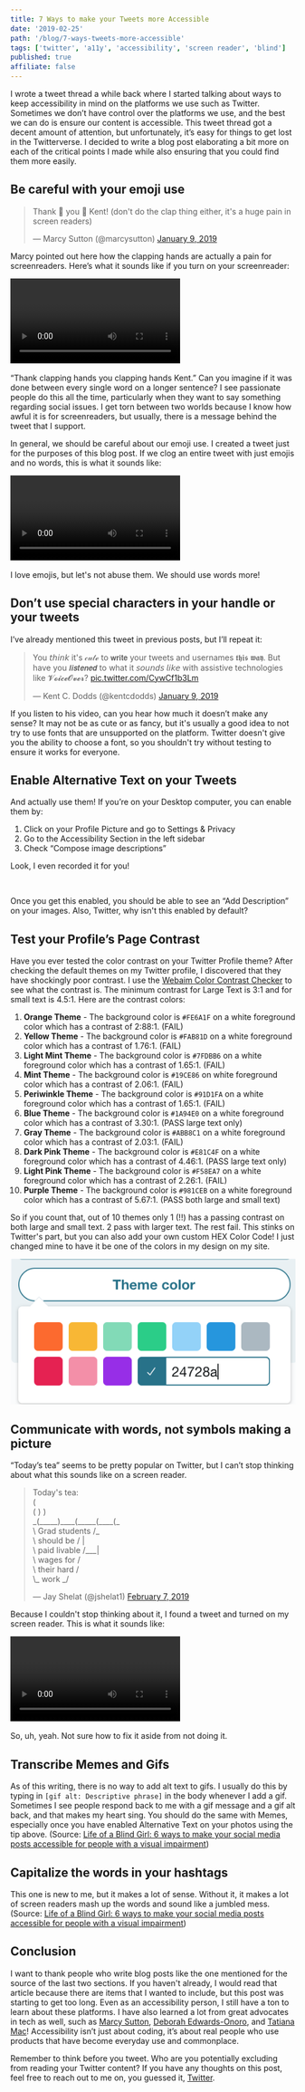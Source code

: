 ```yaml
---
title: 7 Ways to make your Tweets more Accessible
date: '2019-02-25'
path: '/blog/7-ways-tweets-more-accessible'
tags: ['twitter', 'a11y', 'accessibility', 'screen reader', 'blind']
published: true
affiliate: false
---
```


I wrote a tweet thread a while back where I started talking about ways to keep accessibility in mind on the platforms we use such as Twitter. Sometimes we don’t have control over the platforms we use, and the best we can do is ensure our content is accessible. This tweet thread got a decent amount of attention, but unfortunately, it’s easy for things to get lost in the Twitterverse. I decided to write a blog post elaborating a bit more on each of the critical points I made while also ensuring that you could find them more easily.

## Be careful with your emoji use

<blockquote class="twitter-tweet" data-lang="en"><p lang="en" dir="ltr">Thank 👏 you 👏 Kent! (don&#39;t do the clap thing either, it&#39;s a huge pain in screen readers)</p>&mdash; Marcy Sutton (@marcysutton) <a href="https://twitter.com/marcysutton/status/1083074150749503488?ref_src=twsrc%5Etfw">January 9, 2019</a></blockquote>

Marcy pointed out here how the clapping hands are actually a pain for screenreaders. Here’s what it sounds like if you turn on your screenreader:

<video controls>
  <source src="/marcy-sutton-clapping-tweet.mp4" type="video/mp4">
</video>

“Thank clapping hands you clapping hands Kent.” Can you imagine if it was done between every single word on a longer sentence? I see passionate people do this all the time, particularly when they want to say something regarding social issues. I get torn between two worlds because I know how awful it is for screenreaders, but usually, there is a message behind the tweet that I support.

In general, we should be careful about our emoji use. I created a tweet just for the purposes of this blog post. If we clog an entire tweet with just emojis and no words, this is what it sounds like:

<video controls>
  <source src="/emojis-screenreader.mp4" type="video/mp4">
</video>

I love emojis, but let's not abuse them. We should use words more!

## Don’t use special characters in your handle or your tweets

I’ve already mentioned this tweet in previous posts, but I’ll repeat it:

<blockquote class="twitter-tweet" data-lang="en"><p lang="en" dir="ltr">You 𝘵𝘩𝘪𝘯𝘬 it&#39;s 𝒸𝓊𝓉ℯ to 𝘄𝗿𝗶𝘁𝗲 your tweets and usernames 𝖙𝖍𝖎𝖘 𝖜𝖆𝖞. But have you 𝙡𝙞𝙨𝙩𝙚𝙣𝙚𝙙 to what it 𝘴𝘰𝘶𝘯𝘥𝘴 𝘭𝘪𝘬𝘦 with assistive technologies like 𝓥𝓸𝓲𝓬𝓮𝓞𝓿𝓮𝓻? <a href="https://t.co/CywCf1b3Lm">pic.twitter.com/CywCf1b3Lm</a></p>&mdash; Kent C. Dodds (@kentcdodds) <a href="https://twitter.com/kentcdodds/status/1083073242330361856?ref_src=twsrc%5Etfw">January 9, 2019</a></blockquote>

If you listen to his video, can you hear how much it doesn’t make any sense? It may not be as cute or as fancy, but it's usually a good idea to not try to use fonts that are unsupported on the platform. Twitter doesn't give you the ability to choose a font, so you shouldn't try without testing to ensure it works for everyone.

## Enable Alternative Text on your Tweets

And actually use them! If you’re on your Desktop computer, you can enable them by:

1. Click on your Profile Picture and go to Settings & Privacy
2. Go to the Accessibility Section in the left sidebar
3. Check “Compose image descriptions”

Look, I even recorded it for you!

<img src="https://media.giphy.com/media/wJ51taGkDDNftOFMPt/giphy.gif" alt="" style="width: auto;height: auto;max-width: none;">

Once you get this enabled, you should be able to see an “Add Description” on your images. Also, Twitter, why isn't this enabled by default?

## Test your Profile’s Page Contrast

Have you ever tested the color contrast on your Twitter Profile theme? After checking the default themes on my Twitter profile, I discovered that they have shockingly poor contrast. I use the [Webaim Color Contrast Checker](https://webaim.org/resources/contrastchecker/) to see what the contrast is. The minimum contrast for Large Text is 3:1 and for small text is 4.5:1. Here are the contrast colors:

1. **Orange Theme** - The background color is `#FE6A1F` on a white foreground color which has a contrast of 2:88:1. (FAIL)
2. **Yellow Theme** - The background color is `#FAB81D` on a white foreground color which has a contrast of 1.76:1. (FAIL)
3. **Light Mint Theme** - The background color is `#7FDBB6` on a white foreground color which has a contrast of 1.65:1. (FAIL)
4. **Mint Theme** - The background color is `#19CE86` on white foreground color which has a contrast of 2.06:1. (FAIL)
5. **Periwinkle Theme** - The background color is `#91D1FA` on a white foreground color which has a contrast of 1.65:1. (FAIL)
6. **Blue Theme** - The background color is `#1A94E0` on a white foreground color which has a contrast of 3.30:1. (PASS large text only)
7. **Gray Theme** - The background color is `#ABB8C1` on a white foreground color which has a contrast of 2.03:1. (FAIL)
8. **Dark Pink Theme** - The background color is `#E81C4F` on a white foreground color which has a contrast of 4.46:1. (PASS large text only)
9. **Light Pink Theme** - The background color is `#F58EA7` on a white foreground color which has a contrast of 2.26:1. (FAIL)
10. **Purple Theme** - The background color is `#981CEB` on a white foreground color which has a contrast of 5.67:1. (PASS both large and small text)

So if you count that, out of 10 themes only 1 (!!) has a passing contrast on both large and small text. 2 pass with larger text. The rest fail. This stinks on Twitter's part, but you can also add your own custom HEX Color Code! I just changed mine to have it be one of the colors in my design on my site.

![Twitter Theme Selector with a bunch of different rainbow colors to select for your profile.](./hex-value-twitter.png)

## Communicate with words, not symbols making a picture

“Today’s tea” seems to be pretty popular on Twitter, but I can’t stop thinking about what this sounds like on a screen reader.

<blockquote class="twitter-tweet" data-lang="en"><p lang="en" dir="ltr">Today&#39;s tea:<br>                      (<br>            (           )        )<br>_(_____)____(_____(____(_<br> \          Grad students /_<br>   \       should be         /    |<br>     \      paid livable    /___|<br>       \    wages for     /<br>         \   their hard   /<br>           \_   work     _/</p>&mdash; Jay Shelat (@jshelat1) <a href="https://twitter.com/jshelat1/status/1093314977077911558?ref_src=twsrc%5Etfw">February 7, 2019</a></blockquote>

Because I couldn't stop thinking about it, I found a tweet and turned on my screen reader. This is what it sounds like:

<video controls>
  <source src="todays-tea.mov">
</video>

So, uh, yeah. Not sure how to fix it aside from not doing it.

## Transcribe Memes and Gifs

As of this writing, there is no way to add alt text to gifs. I usually do this by typing in `[gif alt: Descriptive phrase]` in the body whenever I add a gif. Sometimes I see people respond back to me with a gif message and a gif alt back, and that makes my heart sing. You should do the same with Memes, especially once you have enabled Alternative Text on your photos using the tip above. (Source: [Life of a Blind Girl: 6 ways to make your social media posts accessible for people with a visual impairment](https://lifeofablindgirl.com/2018/10/31/6-ways-to-make-your-social-media-posts-accessible-for-people-with-a-visual-impairment/))

## Capitalize the words in your hashtags

This one is new to me, but it makes a lot of sense. Without it, it makes a lot of screen readers mash up the words and sound like a jumbled mess. (Source: [Life of a Blind Girl: 6 ways to make your social media posts accessible for people with a visual impairment](https://lifeofablindgirl.com/2018/10/31/6-ways-to-make-your-social-media-posts-accessible-for-people-with-a-visual-impairment/))

## Conclusion

I want to thank people who write blog posts like the one mentioned for the source of the last two sections. If you haven't already, I would read that article because there are items that I wanted to include, but this post was starting to get too long. Even as an accessibility person, I still have a ton to learn about these platforms. I have also learned a lot from great advocates in tech as well, such as [Marcy Sutton](https://twitter.com/marcysutton), [Deborah Edwards-Onoro](https://twitter.com/redcrew), and [Tatiana Mac](https://twitter.com/tatianatmac)! Accessibility isn’t just about coding, it’s about real people who use products that have become everyday use and commonplace.

Remember to think before you tweet. Who are you potentially excluding from reading your Twitter content? If you have any thoughts on this post, feel free to reach out to me on, you guessed it, [Twitter](https://twitter.com/littlekope0903).
